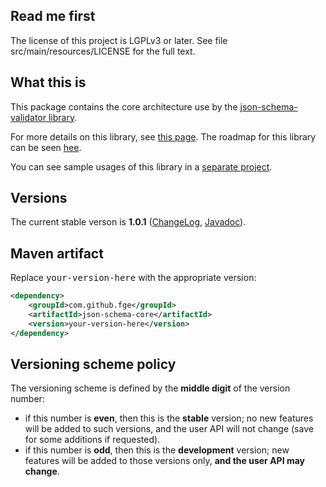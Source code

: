 <h2>Read me first</h2>

<p>The license of this project is LGPLv3 or later. See file src/main/resources/LICENSE for the full
text.</p>

<h2>What this is</h2>

<p>This package contains the core architecture use by the <a
href="https://github.com/fge/json-schema-validator">json-schema-validator library</a>.</p>

<p>For more details on this library, see <a
href="https://github.com/fge/json-schema-core/wiki/Architecture">this page</a>. The roadmap for this
library can be seen <a
href="https://github.com/fge/json-schema-core/wiki/Roadmap">hee</a>.

<p>You can see sample usages of this library in a <a
href="https://github.com/fge/json-schema-processor-examples">separate project</a>.</p>

<h2>Versions</h2>

<p>The current stable verson is <b>1.0.1</b> (<a
href="https://github.com/fge/json-schema-core/wiki/ChangeLog">ChangeLog</a>, <a
href="http://fge.github.com/json-schema-core/stable/index.html">Javadoc</a>).</p>

<h2>Maven artifact</h2>

<p>Replace <tt>your-version-here</tt> with the appropriate version:</p>

```xml
<dependency>
    <groupId>com.github.fge</groupId>
    <artifactId>json-schema-core</artifactId>
    <version>your-version-here</version>
</dependency>
```

<h2>Versioning scheme policy</h2>

<p>The versioning scheme is defined by the <b>middle digit</b> of the version number:</p>

* if this number is <b>even</b>, then this is the <b>stable</b> version; no new features will be
  added to such versions, and the user API will not change (save for some additions if requested).
* if this number is <b>odd</b>, then this is the <b>development</b> version; new features will be
  added to those versions only, <b>and the user API may change</b>.

